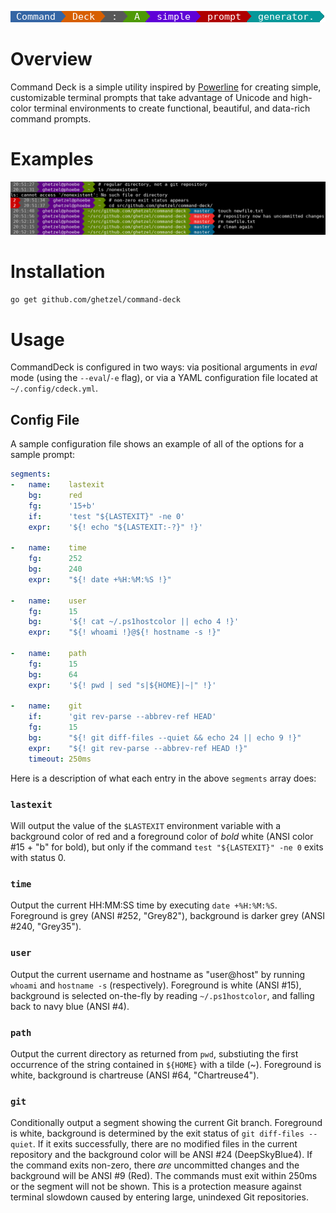 ![CommandDeck Demo](contrib/logo-tagline.png?raw=true)

# Overview

Command Deck is a simple utility inspired by [Powerline](https://github.com/powerline/powerline) for creating simple, customizable terminal prompts that take advantage of Unicode and high-color terminal environments to create functional, beautiful, and data-rich command prompts.

# Examples

![Sample prompts](contrib/demo.png?raw=true)


# Installation

`go get github.com/ghetzel/command-deck`

# Usage

CommandDeck is configured in two ways: via positional arguments in _eval_ mode (using the `--eval`/`-e` flag), or via a YAML configuration file located at `~/.config/cdeck.yml`.

## Config File

A sample configuration file shows an example of all of the options for a sample prompt:

```yaml
segments:
-   name:    lastexit
    bg:      red
    fg:      '15+b'
    if:      'test "${LASTEXIT}" -ne 0'
    expr:    '${! echo "${LASTEXIT:-?}" !}'

-   name:    time
    fg:      252
    bg:      240
    expr:    "${! date +%H:%M:%S !}"

-   name:    user
    fg:      15
    bg:      '${! cat ~/.ps1hostcolor || echo 4 !}'
    expr:    "${! whoami !}@${! hostname -s !}"

-   name:    path
    fg:      15
    bg:      64
    expr:    '${! pwd | sed "s|${HOME}|~|" !}'

-   name:    git
    if:      'git rev-parse --abbrev-ref HEAD'
    fg:      15
    bg:      "${! git diff-files --quiet && echo 24 || echo 9 !}"
    expr:    "${! git rev-parse --abbrev-ref HEAD !}"
    timeout: 250ms
```

Here is a description of what each entry in the above `segments` array does:

### `lastexit`

Will output the value of the `$LASTEXIT` environment variable with a background color of red and a foreground color of *bold* white (ANSI color #15 + "b" for bold), but only if the command `test "${LASTEXIT}" -ne 0` exits with status 0.

### `time`

Output the current HH:MM:SS time by executing `date +%H:%M:%S`.  Foreground is grey (ANSI #252, "Grey82"), background is darker grey (ANSI #240, "Grey35").

### `user`

Output the current username and hostname as "user@host" by running `whoami` and `hostname -s` (respectively).  Foreground is white (ANSI #15), background is selected on-the-fly by reading `~/.ps1hostcolor`, and falling back to navy blue (ANSI #4).

### `path`

Output the current directory as returned from `pwd`, substiuting the first occurrence of the string contained in `${HOME}` with a tilde (~).  Foreground is white, background is chartreuse (ANSI #64, "Chartreuse4").

### `git`

Conditionally output a segment showing the current Git branch.  Foreground is white, background is determined by the exit status of `git diff-files --quiet`.  If it exits successfully, there are no modified files in the current repository and the background color will be ANSI #24 (DeepSkyBlue4).  If the command exits non-zero, there _are_ uncommitted changes and the background will be ANSI #9 (Red).  The commands must exit within 250ms or the segment will not be shown.  This is a protection measure against terminal slowdown caused by entering large, unindexed Git repositories.